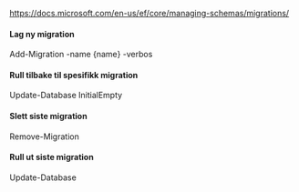 ﻿https://docs.microsoft.com/en-us/ef/core/managing-schemas/migrations/

#### Lag ny migration


Add-Migration -name {name} -verbos

#### Rull tilbake til spesifikk migration

Update-Database InitialEmpty

#### Slett siste migration

Remove-Migration


#### Rull ut siste migration

Update-Database
